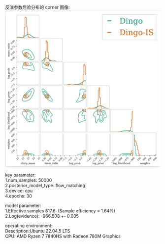 反演参数后验分布的 corner 图像:
![](https://github.com/mulisnow/GW150914-dingo-FMPE/blob/main/dingo_gw_FMPE/03_inference/outdir_GW150914/result/corner.png)

key parameter:  
  1.num_samples: 50000  
  2.posterior_model_type: flow_matching  
  3.device: cpu   
  4.epochs: 30  
  
model parameter:  
  1.Effective samples 817.6: (Sample efficiency = 1.64%)  
  2.Log(evidence): -966.508 +- 0.035  
  
operating environment:  
  Description:Ubuntu 22.04.5 LTS  
  CPU: AMD Ryzen 7 7840HS with Radeon 780M Graphics  
          


